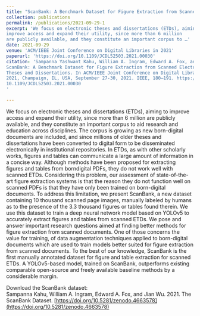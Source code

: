 ```yaml
---
title: "ScanBank: A Benchmark Dataset for Figure Extraction from Scanned Electronic Theses and Dissertations"
collection: publications
permalink: /publications/2021-09-29-1
excerpt: 'We focus on electronic theses and dissertations (ETDs), aiming to
improve access and expand their utility, since more than 6 million
are publicly available, and they constitute an important corpus to …'
date: 2021-09-29
venue: 'ACM/IEEE Joint Conference on Digital Libraries in 2021'
paperurl: 'https://doi.org/10.1109/JCDL52503.2021.00030'
citation: 'Sampanna Yashwant Kahu, William A. Ingram, Edward A. Fox, and Jian Wu. 2021.
ScanBank: A Benchmark Dataset for Figure Extraction from Scanned Electronic
Theses and Dissertations. In ACM/IEEE Joint Conference on Digital Libraries, JCDL
2021, Champaign, IL, USA, September 27-30, 2021. IEEE, 180–191. https://doi.org/
10.1109/JCDL52503.2021.00030
'

---
```

We focus on electronic theses and dissertations (ETDs), aiming to
improve access and expand their utility, since more than 6 million
are publicly available, and they constitute an important corpus to
aid research and education across disciplines. The corpus is growing
as new born-digital documents are included, and since millions of
older theses and dissertations have been converted to digital form to
be disseminated electronically in institutional repositories. In ETDs,
as with other scholarly works, figures and tables can communicate
a large amount of information in a concise way. Although methods
have been proposed for extracting figures and tables from borndigital PDFs, they do not work well with scanned ETDs. Considering
this problem, our assessment of state-of-the-art figure extraction
systems is that the reason they do not function well on scanned
PDFs is that they have only been trained on born-digital documents.
To address this limitation, we present ScanBank, a new dataset
containing 10 thousand scanned page images, manually labeled by
humans as to the presence of the 3.3 thousand figures or tables found
therein. We use this dataset to train a deep neural network model
based on YOLOv5 to accurately extract figures and tables from
scanned ETDs. We pose and answer important research questions
aimed at finding better methods for figure extraction from scanned
documents. One of those concerns the value for training, of data
augmentation techniques applied to born-digital documents which
are used to train models better suited for figure extraction from
scanned documents. To the best of our knowledge, ScanBank is
the first manually annotated dataset for figure and table extraction
for scanned ETDs. A YOLOv5-based model, trained on ScanBank,
outperforms existing comparable open-source and freely available
baseline methods by a considerable margin.  
  
Download the ScanBank dataset:    
Sampanna Kahu, William A. Ingram, Edward A. Fox, and Jian Wu. 2021. The
ScanBank Dataset. [https://doi.org/10.5281/zenodo.4663578](https://doi.org/10.5281/zenodo.4663578)

